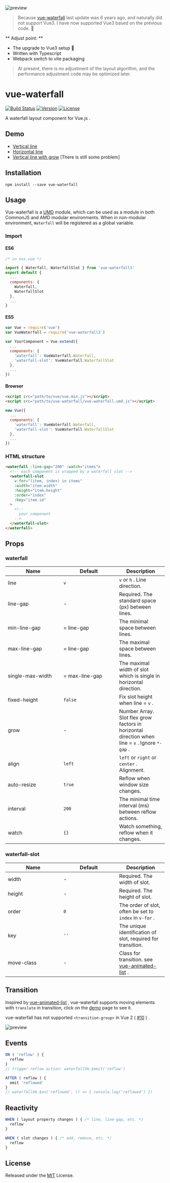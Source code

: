 ![preview](vue-waterfall.jpg)

> Because [vue-waterfall](https://github.com/moptym/vue-waterfall) last update was 6 years ago, and naturally did not support Vue3. I have now supported Vue3 based on the previous code. 🎉

** Adjust point: **
- The upgrade to Vue3 setup 🚀
- Written with Typescript
- Webpack switch to vite packaging

> At present, there is no adjustment of the layout algorithm, and the performance adjustment code may be optimized later.

# vue-waterfall

[![Build Status](https://img.shields.io/travis/MopTym/vue-waterfall.svg?style=flat-square)](https://travis-ci.org/MopTym/vue-waterfall)
[![Version](https://img.shields.io/npm/v/vue-waterfall.svg?style=flat-square)](https://www.npmjs.com/package/vue-waterfall)
[![License](https://img.shields.io/npm/l/vue-waterfall.svg?style=flat-square)](LICENSE)

A waterfall layout component for Vue.js .

## Demo

- [Vertical line](http://app.moptym.com/vue-waterfall/demo/vertical-line.html)
- [Horizontal line](http://app.moptym.com/vue-waterfall/demo/horizontal-line.html)
- [Vertical line with grow](http://app.moptym.com/vue-waterfall/demo/vertical-line-with-grow.html) [There is still some problem]

## Installation

```shell
npm install --save vue-waterfall
```

## Usage

Vue-waterfall is a [UMD](https://github.com/umdjs/umd) module, which can be used as a module in both CommonJS and AMD modular environments. When in non-modular environment, `Waterfall` will be registered as a global variable.

### Import

#### ES6

```js
/* in xxx.vue */

import { Waterfall, WaterfallSlot } from 'vue-waterfall3'
export default {
  ...
  components: {
    Waterfall,
    WaterfallSlot
  },
  ...
}
```

#### ES5

```js
var Vue = require('vue')
var VueWaterfall = require('vue-waterfall3')

var YourComponent = Vue.extend({
  ...
  components: {
    'waterfall': VueWaterfall.Waterfall,
    'waterfall-slot': VueWaterfall.WaterfallSlot
  },
  ...
})
```

#### Browser

```html
<script src="path/to/vue/vue.min.js"></script>
<script src="path/to/vue-waterfall/vue-waterfall.umd.js"></script>
```

```js
new Vue({
  ...
  components: {
    'waterfall': VueWaterfall.Waterfall,
    'waterfall-slot': VueWaterfall.WaterfallSlot
  },
  ...
})
```

### HTML structure

```html
<waterfall :line-gap="200" :watch="items">
  <!-- each component is wrapped by a waterfall slot -->
  <waterfall-slot
    v-for="(item, index) in items"
    :width="item.width"
    :height="item.height"
    :order="index"
    :key="item.id"
  >
    <!--
      your component
    -->
  </waterfall-slot>
</waterfall>
```

## Props

### waterfall

<table>
    <thead>
        <tr>
            <th width="160">Name</th>
            <th width="160">Default</th>
            <th>Description</th>
        </tr>
    </thead>
    <tbody>
        <tr>
            <td>line</td>
            <td><code>v</code></td>
            <td><code>v</code> or <code>h</code> . Line direction.</td>
        </tr>
        <tr>
            <td>line-gap</td>
            <td>-</td>
            <td>Required. The standard space (px) between lines.</td>
        </tr>
        <tr>
            <td>min-line-gap</td>
            <td>= line-gap</td>
            <td>The minimal space between lines.</td>
        </tr>
        <tr>
            <td>max-line-gap</td>
            <td>= line-gap</td>
            <td>The maximal space between lines.</td>
        </tr>
        <tr>
            <td>single-max-width</td>
            <td>= max-line-gap</td>
            <td>The maximal width of slot which is single in horizontal direction.</td>
        </tr>
        <tr>
            <td>fixed-height</td>
            <td><code>false</code></td>
            <td>Fix slot height when line = <code>v</code> .</td>
        </tr>
        <tr>
            <td>grow</td>
            <td>-</td>
            <td>Number Array. Slot flex grow factors in horizontal direction when line = <code>v</code> . Ignore <code>*-gap</code> .</td>
        </tr>
        <tr>
            <td>align</td>
            <td><code>left</code></td>
            <td><code>left</code> or <code>right</code> or <code>center</code> . Alignment.</td>
        </tr>
        <tr>
            <td>auto-resize</td>
            <td><code>true</code></td>
            <td>Reflow when window size changes.</td>
        </tr>
        <tr>
            <td>interval</td>
            <td><code>200</code></td>
            <td>The minimal time interval (ms) between reflow actions.</td>
        </tr>
        <tr>
            <td>watch</td>
            <td><code>{}</code></td>
            <td>Watch something, reflow when it changes.</td>
        </tr>
    </tbody>
</table>


### waterfall-slot

<table>
    <thead>
        <tr>
            <th width="160">Name</th>
            <th width="160">Default</th>
            <th>Description</th>
        </tr>
    </thead>
    <tbody>
        <tr>
            <td>width</td>
            <td>-</td>
            <td>Required. The width of slot.</td>
        </tr>
        <tr>
            <td>height</td>
            <td>-</td>
            <td>Required. The height of slot.</td>
        </tr>
        <tr>
            <td>order</td>
            <td><code>0</code></td>
            <td>The order of slot, often be set to <code>index</code> in <code>v-for</code> .</td>
        </tr>
        <tr>
            <td>key</td>
            <td><code>''</code></td>
            <td>The unique identification of slot, required for transition.</td>
        </tr>
        <tr>
            <td>move-class</td>
            <td>-</td>
            <td>Class for transition. see <a href="https://github.com/vuejs/vue-animated-list" target="_blank">vue-animated-list</a> .</td>
        </tr>
    </tbody>
</table>

## Transition

Inspired by [vue-animated-list](https://github.com/vuejs/vue-animated-list) , vue-waterfall supports moving elements with `translate` in transition, click on the [demo](http://app.moptym.com/vue-waterfall/demo/vertical-line.html) page to see it.

vue-waterfall has not supported `<transition-group>` in Vue 2 ( [#10](https://github.com/MopTym/vue-waterfall/issues/10) ) .

![preview](shuffle.gif)

## Events

```js
ON ( 'reflow' ) {
  reflow
}
// trigger reflow action: waterfallVm.$emit('reflow')
```

```js
AFTER ( reflow ) {
  emit 'reflowed'
}
// waterfallVm.$on('reflowed', () => { console.log('reflowed') })
```

## Reactivity

```js
WHEN ( layout property changes ) { /* line, line-gap, etc. */
  reflow
}
```

```js
WHEN ( slot changes ) { /* add, remove, etc. */
  reflow
}
```

## License

Released under the [MIT](LICENSE) License.

## 

